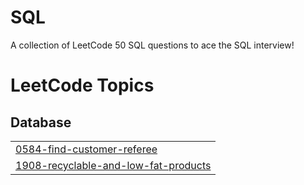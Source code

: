 # SQL
A collection of LeetCode 50 SQL questions to ace the SQL interview!

<!---LeetCode Topics Start-->
# LeetCode Topics
## Database
|  |
| ------- |
| [0584-find-customer-referee](https://github.com/iamnkr67/SQL/tree/master/0584-find-customer-referee) |
| [1908-recyclable-and-low-fat-products](https://github.com/iamnkr67/SQL/tree/master/1908-recyclable-and-low-fat-products) |
<!---LeetCode Topics End-->